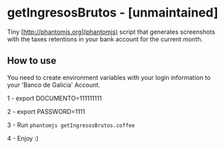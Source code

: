 # getIngresosBrutos - [unmaintained]

Tiny [http://phantomjs.org](phantomjs) script that generates screenshots with the taxes retentions in your bank account for the current month.

## How to use

You need to create environment variables with your login information to your 'Banco de Galicia' Account.

1 - export DOCUMENTO=111111111

2 - export PASSWORD=1111

3 - Run `phantomjs getIngresosBrutos.coffee`

4 - Enjoy :)
